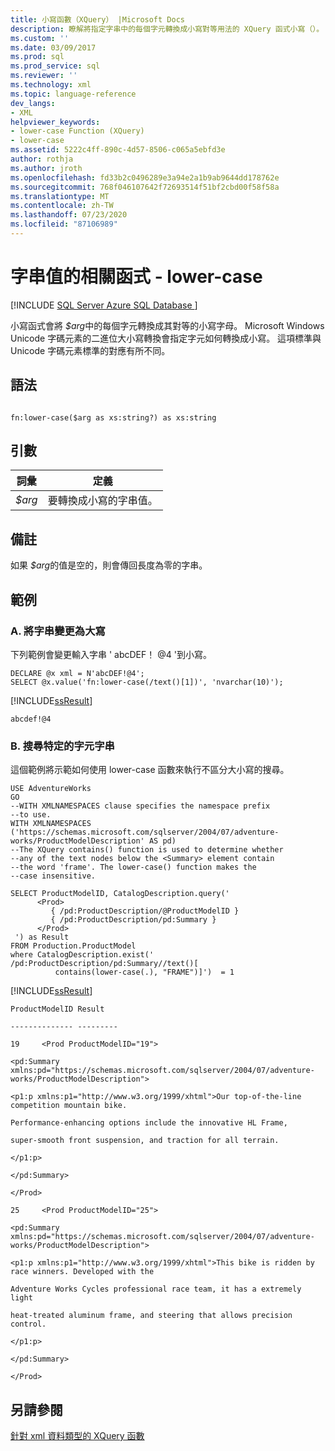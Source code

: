 ```yaml
---
title: 小寫函數（XQuery） |Microsoft Docs
description: 瞭解將指定字串中的每個字元轉換成小寫對等用法的 XQuery 函式小寫（）。
ms.custom: ''
ms.date: 03/09/2017
ms.prod: sql
ms.prod_service: sql
ms.reviewer: ''
ms.technology: xml
ms.topic: language-reference
dev_langs:
- XML
helpviewer_keywords:
- lower-case Function (XQuery)
- lower-case
ms.assetid: 5222c4ff-890c-4d57-8506-c065a5ebfd3e
author: rothja
ms.author: jroth
ms.openlocfilehash: fd33b2c0496289e3a94e2a1b9ab9644dd178762e
ms.sourcegitcommit: 768f046107642f72693514f51bf2cbd00f58f58a
ms.translationtype: MT
ms.contentlocale: zh-TW
ms.lasthandoff: 07/23/2020
ms.locfileid: "87106989"
---
```

# <a name="functions-on-string-values---lower-case"></a>字串值的相關函式 - lower-case
[!INCLUDE [SQL Server Azure SQL Database ](../includes/applies-to-version/sqlserver.md)]

  小寫函式會將 *$arg*中的每個字元轉換成其對等的小寫字母。 Microsoft Windows Unicode 字碼元素的二進位大小寫轉換會指定字元如何轉換成小寫。 這項標準與 Unicode 字碼元素標準的對應有所不同。  
  
## <a name="syntax"></a>語法  
  
```  
  
fn:lower-case($arg as xs:string?) as xs:string  
```  
  
## <a name="arguments"></a>引數  
  
|詞彙|定義|  
|-|-|
|*$arg*|要轉換成小寫的字串值。|  
  
## <a name="remarks"></a>備註  
 如果 *$arg*的值是空的，則會傳回長度為零的字串。  
  
## <a name="examples"></a>範例  
  
### <a name="a-changing-a-string-to-upper-case"></a>A. 將字串變更為大寫  
 下列範例會變更輸入字串 ' abcDEF！ @4 '到小寫。  
  
```  
DECLARE @x xml = N'abcDEF!@4';  
SELECT @x.value('fn:lower-case(/text()[1])', 'nvarchar(10)');  
```  
  
 [!INCLUDE[ssResult](../includes/ssresult-md.md)]  
  
 `abcdef!@4`  
  
### <a name="b-search-for-a-specific-character-string"></a>B. 搜尋特定的字元字串  
 這個範例將示範如何使用 lower-case 函數來執行不區分大小寫的搜尋。  
  
```  
USE AdventureWorks  
GO  
--WITH XMLNAMESPACES clause specifies the namespace prefix  
--to use.   
WITH XMLNAMESPACES ('https://schemas.microsoft.com/sqlserver/2004/07/adventure-works/ProductModelDescription' AS pd)  
--The XQuery contains() function is used to determine whether  
--any of the text nodes below the <Summary> element contain  
--the word 'frame'. The lower-case() function makes the   
--case insensitive.  
  
SELECT ProductModelID, CatalogDescription.query('  
      <Prod>  
         { /pd:ProductDescription/@ProductModelID }  
         { /pd:ProductDescription/pd:Summary }  
      </Prod>  
 ') as Result  
FROM Production.ProductModel  
where CatalogDescription.exist('  
/pd:ProductDescription/pd:Summary//text()[  
          contains(lower-case(.), "FRAME")]')  = 1  
```  
  
 [!INCLUDE[ssResult](../includes/ssresult-md.md)]  
  
 `ProductModelID Result`  
  
 `-------------- ---------`  
  
 `19     <Prod ProductModelID="19">`  
  
 `<pd:Summary xmlns:pd="https://schemas.microsoft.com/sqlserver/2004/07/adventure-works/ProductModelDescription">`  
  
 `<p1:p xmlns:p1="http://www.w3.org/1999/xhtml">Our top-of-the-line competition mountain bike.`  
  
 `Performance-enhancing options include the innovative HL Frame,`  
  
 `super-smooth front suspension, and traction for all terrain.`  
  
 `</p1:p>`  
  
 `</pd:Summary>`  
  
 `</Prod>`  
  
 `25     <Prod ProductModelID="25">`  
  
 `<pd:Summary xmlns:pd="https://schemas.microsoft.com/sqlserver/2004/07/adventure-works/ProductModelDescription">`  
  
 `<p1:p xmlns:p1="http://www.w3.org/1999/xhtml">This bike is ridden by race winners. Developed with the`  
  
 `Adventure Works Cycles professional race team, it has a extremely light`  
  
 `heat-treated aluminum frame, and steering that allows precision control.`  
  
 `</p1:p>`  
  
 `</pd:Summary>`  
  
 `</Prod>`  
  
## <a name="see-also"></a>另請參閱  
 [針對 xml 資料類型的 XQuery 函數](../xquery/xquery-functions-against-the-xml-data-type.md)  
  
  

